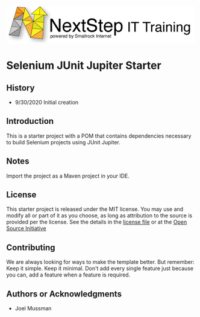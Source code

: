 ![](.common/nsbanner.png?raw=true)

# Selenium JUnit Jupiter Starter

## History

* 9/30/2020 Initial creation

## Introduction

This is a starter project with a POM that contains dependencies necessary to build Selenium projects
using JUnit Jupiter.

## Notes

Import the project as a Maven project in your IDE.

## License

This starter project is released under the MIT license. You may use and modify all or part of it as you choose, as long as attribution to the source is provided per the license. See the details in the [license file](./LICENSE.md) or at the [Open Source Initiative](https://opensource.org/licenses/MIT)

<!---
[//]: # ## Support
[//]: # 
[//]: # [Add this Support section if the course is a give-away]
[//]: # 
[//]: # Since I give stuff away for free, and if you would like to keep seeing more stuff like this, then please consider
[//]: # a contribution to *Joel's Coffee Fund* at **Smallrock Internet** to help keep the good stuff coming :)<br />
[//]: #
[//]: # [![Donate](.common/Donate-Paypal.svg)](https://www.paypal.com/cgi-bin/webscr?cmd=_s-xclick&hosted_button_id=XPUGVGZZ8RUAA)
--->

## Contributing

We are always looking for ways to make the template better. But remember: Keep it simple. Keep it minimal. Don't add every single feature just because you can, add a feature when a feature is required.

## Authors or Acknowledgments

* Joel Mussman

